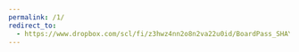 ```yaml
---
permalink: /1/
redirect_to:
  - https://www.dropbox.com/scl/fi/z3hwz4nn2o8n2va22u0id/BoardPass_SHAYTAN_2024-APR-16_AER.pdf?rlkey=jyqiqou5pizlm8dc85eavj1dz&dl=0 
---
```


